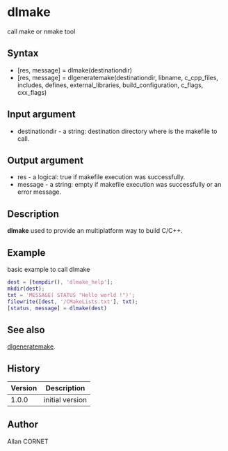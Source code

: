 # dlmake

call make or nmake tool

## Syntax

- [res, message] = dlmake(destinationdir)
- [res, message] = dlgeneratemake(destinationdir, libname, c_cpp_files, includes, defines, external_libraries, build_configuration, c_flags, cxx_flags)

## Input argument

- destinationdir - a string: destination directory where is the makefile to call.

## Output argument

- res - a logical: true if makefile execution was successfully.
- message - a string: empty if makefile execution was successfully or an error message.

## Description

  <p><b>dlmake</b> used to provide an multiplatform way to build C/C++.</p>

## Example

basic example to call dlmake

```matlab
dest = [tempdir(), 'dlmake_help'];
mkdir(dest);
txt = 'MESSAGE( STATUS "Hello world !")';
filewrite([dest, '/CMakeLists.txt'], txt);
[status, message] = dlmake(dest)
```

## See also

[dlgeneratemake](dlgeneratemake.md).

## History

| Version | Description     |
| ------- | --------------- |
| 1.0.0   | initial version |

## Author

Allan CORNET
